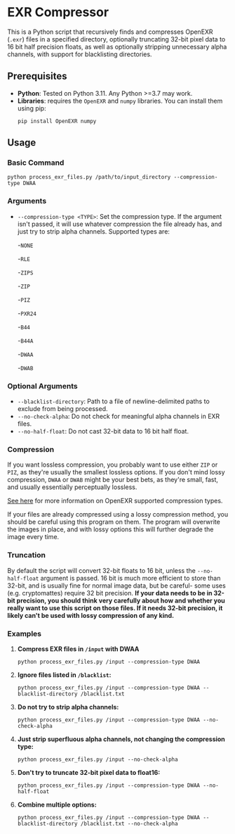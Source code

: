# EXR Compressor

This is a Python script that recursively finds and compresses OpenEXR (`.exr`) files in a specified directory, optionally truncating 32-bit pixel data to 16 bit half precision floats, as well as optionally stripping unnecessary alpha channels, with support for blacklisting directories.

## Prerequisites

- **Python**: Tested on Python 3.11. Any Python >=3.7 may work.
- **Libraries**: requires the `OpenEXR` and `numpy` libraries. You can install them using pip:
  ```
  pip install OpenEXR numpy
  ```

## Usage

### Basic Command

```
python process_exr_files.py /path/to/input_directory --compression-type DWAA
```

### Arguments
- `--compression-type <TYPE>`: Set the compression type. If the argument isn't passed, it will use whatever compression the file already has, and just try to strip alpha channels. Supported types are:

  -`NONE`
  
  -`RLE`

  -`ZIPS`

  -`ZIP`

  -`PIZ`

  -`PXR24`

  -`B44`

  -`B44A`

  -`DWAA`

  -`DWAB`

### Optional Arguments
- `--blacklist-directory`: Path to a file of newline-delimited paths to exclude from being processed.
- `--no-check-alpha`: Do not check for meaningful alpha channels in EXR files.
- `--no-half-float`: Do not cast 32-bit data to 16 bit half float.

### Compression
If you want lossless compression, you probably want to use either `ZIP` or `PIZ`, as they're usually the smallest lossless options. If you don't mind lossy compression, `DWAA` or `DWAB` might be your best bets, as they're small, fast, and usually essentially perceptually lossless.

[See here](https://en.wikipedia.org/wiki/OpenEXR#Compression_methods) for more information on OpenEXR supported compression types.

If your files are already compressed using a lossy compression method, you should be careful using this program on them. The program will overwrite the images in place, and with lossy options this will further degrade the image every time.

### Truncation

By default the script will convert 32-bit floats to 16 bit, unless the ```--no-half-float``` argument is passed. 16 bit is much more efficient to store than 32-bit, and is usually fine for normal image data, but be careful- some uses (e.g. cryptomattes) require 32 bit precision. **If your data needs to be in 32-bit precision, you should think very carefully about how and whether you really want to use this script on those files. If it needs 32-bit precision, it likely can't be used with lossy compression of any kind.**

### Examples

1. **Compress EXR files in `/input` with DWAA**
   ```
   python process_exr_files.py /input --compression-type DWAA
   ```

2. **Ignore files listed in `/blacklist`:**
   ```
   python process_exr_files.py /input --compression-type DWAA --blacklist-directory /blacklist.txt
   ```
   
3. **Do not try to strip alpha channels:**
   ```
   python process_exr_files.py /input --compression-type DWAA --no-check-alpha
   ```
   
4. **Just strip superfluous alpha channels, not changing the compression type:**
   ```
   python process_exr_files.py /input --no-check-alpha
   ```
   
5. **Don't try to truncate 32-bit pixel data to float16:**
   ```
   python process_exr_files.py /input --compression-type DWAA --no-half-float
   ```
   
6. **Combine multiple options:**
   ```
   python process_exr_files.py /input --compression-type DWAA --blacklist-directory /blacklist.txt --no-check-alpha
   ```
